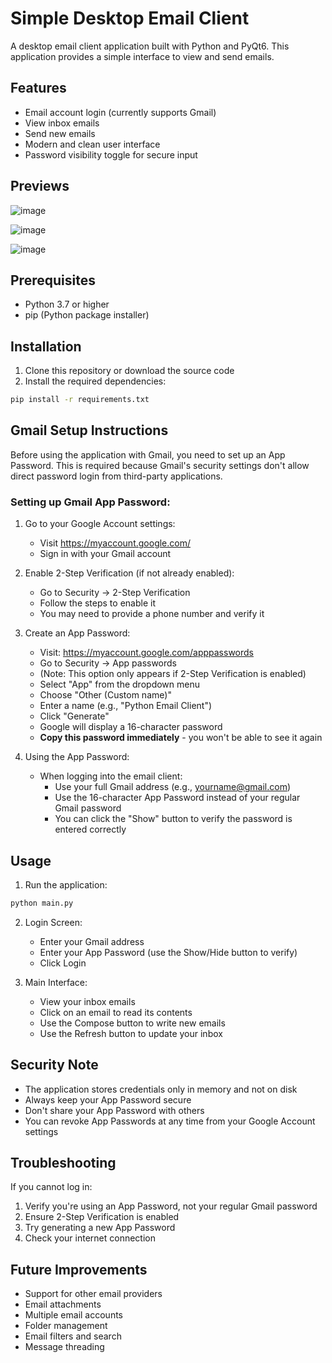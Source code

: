 # Simple Desktop Email Client

A desktop email client application built with Python and PyQt6. This application provides a simple interface to view and send emails.

## Features

- Email account login (currently supports Gmail)
- View inbox emails
- Send new emails
- Modern and clean user interface
- Password visibility toggle for secure input

## Previews
   ![image](https://github.com/user-attachments/assets/d3b2612e-9257-4cf0-aae4-76ffb0f14687)
   
   ![image](https://github.com/user-attachments/assets/a7b6661f-353a-4bcb-bf51-ff9ff3a26f9d)

   ![image](https://github.com/user-attachments/assets/036bab7d-ca1d-469f-9f6b-f2b1c384e673)



## Prerequisites

- Python 3.7 or higher
- pip (Python package installer)

## Installation

1. Clone this repository or download the source code
2. Install the required dependencies:
```bash
pip install -r requirements.txt
```

## Gmail Setup Instructions

Before using the application with Gmail, you need to set up an App Password. This is required because Gmail's security settings don't allow direct password login from third-party applications.

### Setting up Gmail App Password:

1. Go to your Google Account settings:
   - Visit https://myaccount.google.com/
   - Sign in with your Gmail account

2. Enable 2-Step Verification (if not already enabled):
   - Go to Security → 2-Step Verification
   - Follow the steps to enable it
   - You may need to provide a phone number and verify it

3. Create an App Password:
   - Visit: https://myaccount.google.com/apppasswords
   - Go to Security → App passwords
   - (Note: This option only appears if 2-Step Verification is enabled)
   - Select "App" from the dropdown menu
   - Choose "Other (Custom name)"
   - Enter a name (e.g., "Python Email Client")
   - Click "Generate"
   - Google will display a 16-character password
   - **Copy this password immediately** - you won't be able to see it again

5. Using the App Password:
   - When logging into the email client:
     - Use your full Gmail address (e.g., yourname@gmail.com)
     - Use the 16-character App Password instead of your regular Gmail password
     - You can click the "Show" button to verify the password is entered correctly

## Usage

1. Run the application:
```bash
python main.py
```

2. Login Screen:
   - Enter your Gmail address
   - Enter your App Password (use the Show/Hide button to verify)
   - Click Login

3. Main Interface:
   - View your inbox emails
   - Click on an email to read its contents
   - Use the Compose button to write new emails
   - Use the Refresh button to update your inbox

## Security Note

- The application stores credentials only in memory and not on disk
- Always keep your App Password secure
- Don't share your App Password with others
- You can revoke App Passwords at any time from your Google Account settings

## Troubleshooting

If you cannot log in:
1. Verify you're using an App Password, not your regular Gmail password
2. Ensure 2-Step Verification is enabled
3. Try generating a new App Password
4. Check your internet connection

## Future Improvements

- Support for other email providers
- Email attachments
- Multiple email accounts
- Folder management
- Email filters and search
- Message threading
 
